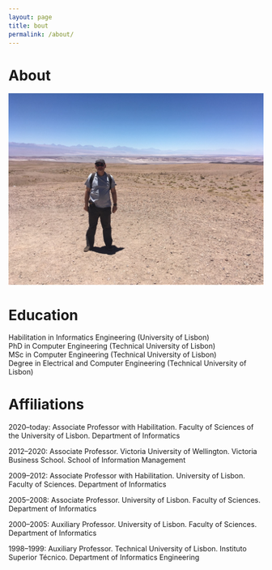 ```yaml
---
layout: page
title: bout
permalink: /about/
---
```


# About

![photo](/assets/img/atacama.jpg "Title")

# Education

Habilitation in Informatics Engineering (University of Lisbon)  
PhD in Computer Engineering (Technical University of Lisbon)  
MSc in Computer Engineering (Technical University of Lisbon)  
Degree in Electrical and Computer Engineering (Technical University of Lisbon)

# Affiliations

2020–today:	Associate Professor with Habilitation. Faculty of Sciences of the University of Lisbon. Department of Informatics  

2012–2020:	Associate Professor. Victoria University of Wellington. Victoria Business School. School of Information Management  

2009–2012:	Associate Professor with Habilitation. University of Lisbon. Faculty of Sciences. Department of Informatics  

2005–2008:	Associate Professor. University of Lisbon. Faculty of Sciences. Department of Informatics  

2000–2005:	Auxiliary Professor. University of Lisbon. Faculty of Sciences. Department of Informatics  

1998–1999:	Auxiliary Professor. Technical University of Lisbon. Instituto Superior Técnico. Department of Informatics Engineering
